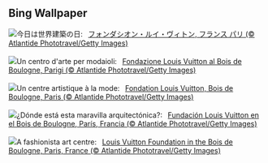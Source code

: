 ## Bing Wallpaper
![](https://www.bing.com/th?id=OHR.VuittonFoundation_JA-JP7245155728_UHD.jpg&w=1000)今日は世界建築の日:&nbsp;&ensp;[フォンダシオン・ルイ・ヴィトン, フランス パリ (© Atlantide Phototravel/Getty Images)](https://www.bing.com/th?id=OHR.VuittonFoundation_JA-JP7245155728_UHD.jpg)
<br><br/>
![](https://www.bing.com/th?id=OHR.VuittonFoundation_IT-IT8425877700_UHD.jpg&w=1000)Un centro d'arte per modaioli:&nbsp;&ensp;[Fondazione Louis Vuitton al Bois de Boulogne, Parigi (© Atlantide Phototravel/Getty Images)](https://www.bing.com/th?id=OHR.VuittonFoundation_IT-IT8425877700_UHD.jpg)
<br><br/>
![](https://www.bing.com/th?id=OHR.VuittonFoundation_FR-FR7982017521_UHD.jpg&w=1000)Un centre artistique à la mode:&nbsp;&ensp;[Fondation Louis Vuitton, Bois de Boulogne, Paris (© Atlantide Phototravel/Getty Images)](https://www.bing.com/th?id=OHR.VuittonFoundation_FR-FR7982017521_UHD.jpg)
<br><br/>
![](https://www.bing.com/th?id=OHR.VuittonFoundation_ES-ES1214729893_UHD.jpg&w=1000)¿Dónde está esta maravilla arquitectónica?:&nbsp;&ensp;[Fundación Louis Vuitton en el Bois de Boulogne, París, Francia (© Atlantide Phototravel/Getty Images)](https://www.bing.com/th?id=OHR.VuittonFoundation_ES-ES1214729893_UHD.jpg)
<br><br/>
![](https://www.bing.com/th?id=OHR.VuittonFoundation_EN-GB4679689515_UHD.jpg&w=1000)A fashionista art centre:&nbsp;&ensp;[Louis Vuitton Foundation in the Bois de Boulogne, Paris, France (© Atlantide Phototravel/Getty Images)](https://www.bing.com/th?id=OHR.VuittonFoundation_EN-GB4679689515_UHD.jpg)
<br><br/>
